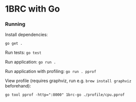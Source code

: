 # 1BRC with Go

### Running

Install dependencies:

```go get .```

Run tests:
```go test```

Run application:
```go run .```

Run application with profiling:
```go run . pprof```

View profile (requires graphviz, run e.g. `brew install graphviz` beforehand):

```go tool pprof -http=":8000" 1brc-go ./profile/cpu.pprof```
